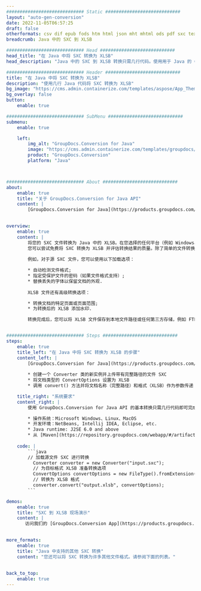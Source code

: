 ```yaml
---
############################# Static ############################
layout: "auto-gen-conversion"
date: 2022-11-05T06:57:25
draft: false
otherformats: csv dif epub fods htm html json mht mhtml ods pdf sxc tex tsv xlam xls xlsb xlsm xlsx xlt xltm xltx xml xps
breadcrumb: Java 中的 SXC 到 XLSB

############################# Head ############################
head_title: "在 Java 中将 SXC 转换为 XLSB"
head_description: "Java 中的 SXC 到 XLSB 转换只需几行代码。使用用于 Java 的 GroupDocs 文档转换 API 转换 160 多种文件格式"

############################# Header ############################
title: "在 Java 中将 SXC 转换为 XLSB"
description: "使用几行 Java 代码将 SXC 转换为 XLSB"
bg_image: "https://cms.admin.containerize.com/templates/aspose/App_Themes/V3/images/bg/header1.png"
bg_overlay: false
button:
    enable: true

############################# SubMenu ############################
submenu:
    enable: true

    left:
        img_alt: "GroupDocs.Conversion for Java"
        image: "https://cms.admin.containerize.com/templates/groupdocs/images/product-logos/90x90-noborder/groupdocs-conversion-java.png"
        product: "GroupDocs.Conversion"
        platform: "Java"



############################# About ############################
about:
    enable: true
    title: "关于 GroupDocs.Conversion for Java API"
    content: |
        [GroupDocs.Conversion for Java](https://products.groupdocs.com/conversion/java/) 是一种高级文件格式转换 API，用于在 Microsoft Office、OpenDocument、PDF、HTML、电子邮件、CAD 等流行图像和文档格式之间进行转换。只需几行代码即可完成更多工作。本机 API 会自动检测原始文档的格式，并提供许多选项来自定义转换后的文档。除了从文档中提取信息的功能外，它还默认支持将转换结果缓存到本地磁盘。但是，任何类型的缓存存储都可以通过实施适当的接口来支持 - Amazon S3、Dropbox、Google Drive、Windows Azure、Reddis 或任何其他接口。
    

overview:
    enable: true
    content: |
        将您的 SXC 文件转换为 Java 中的 XLSB。在您选择的任何平台（例如 Windows、Linux、macOS）上，只需几行 Java 代码。
        您可以尝试免费将 SXC 转换为 XLSB 并评估转换结果的质量。除了简单的文件转换脚本外，您还可以尝试更复杂的选项来加载 SXC 源文件并存储 XLSB 输出。 
        
        例如，对于源 SXC 文件，您可以使用以下加载选项：

        * 自动检测文件格式;
        * 指定受保护文件的密码（如果文件格式支持）;
        * 替换丢失的字体以保留文档的外观.
        
        XLSB 文件还有高级转换选项：

        * 转换文档的特定页面或页面范围;
        * 为转换后的 XLSB 添加水印.

        转换完成后，您可以将 XLSB 文件保存到本地文件路径或任何第三方存储，例如 FTP、Amazon S3、Google Drive、Dropbox 等。请注意 - 转换 SXC到 XLSB，您不需要安装任何额外的软件，例如 MS Office、Open Office、Adobe Acrobat Reader 等。


############################# Steps ############################
steps:
    enable: true
    title_left: "在 Java 中将 SXC 转换为 XLSB 的步骤"
    content_left: |
        [GroupDocs.Conversion for Java](https://products.groupdocs.com/conversion/java/) 允许开发人员使用几行代码轻松地将 SXC 文件转换为 XLSB。
        
        * 创建一个 Converter 类的新实例并上传带有完整路径的文件 SXC
        * 将文档类型的 ConvertOptions 设置为 XLSB
        * 调用 convert() 方法并将文档名称（完整路径）和格式（XLSB）作为参数传递

    title_right: "系统要求"
    content_right: |
        使用 GroupDocs.Conversion for Java API 的基本转换只需几行代码即可完成。所有主要平台和操作系统都支持我们的 API。在执行以下代码之前，请确保您的系统上安装了以下先决条件。

        * 操作系统：Microsoft Windows、Linux、MacOS
        * 开发环境：NetBeans, Intellij IDEA, Eclipse, etc.
        * Java runtime: J2SE 6.0 and above
        * 从 [Maven](https://repository.groupdocs.com/webapp/#/artifacts/browse/tree/General/repo/com/groupdocs/groupdocs-conversion) 获取最新的 GroupDocs.Conversion for Java
         
    code: |
        ```java    
        // 加载源文件 SXC 进行转换
          Converter converter = new Converter("input.sxc");
          // 为目标格式 XLSB 准备转换选项
          ConvertOptions convertOptions = new FileType().fromExtension("xlsb").getConvertOptions();
          // 转换为 XLSB 格式
          converter.convert("output.xlsb", convertOptions);
        ```

demos:
    enable: true
    title: "SXC 到 XLSB 现场演示"
    content: |
       访问我们的 [GroupDocs.Conversion App](https://products.groupdocs.app/conversion/family) 网站并立即尝试 SXC 到 XLSB 转换。免费演示具有以下好处
          

more_formats:
    enable: true
    title: "Java 中支持的其他 SXC 转换"
    content: "您还可以将 SXC 转换为许多其他文件格式。请参阅下面的列表。"
       
       
back_to_top:
    enable: true
---
```

